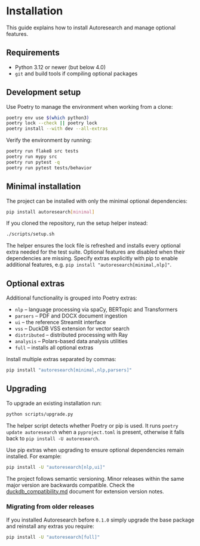 # Installation

This guide explains how to install Autoresearch and manage optional features.

## Requirements

- Python 3.12 or newer (but below 4.0)
- `git` and build tools if compiling optional packages

## Development setup

Use Poetry to manage the environment when working from a clone:

```bash
poetry env use $(which python3)
poetry lock --check || poetry lock
poetry install --with dev --all-extras
```

Verify the environment by running:

```bash
poetry run flake8 src tests
poetry run mypy src
poetry run pytest -q
poetry run pytest tests/behavior
```

## Minimal installation

The project can be installed with only the minimal optional dependencies:

```bash
pip install autoresearch[minimal]
```

If you cloned the repository, run the setup helper instead:

```bash
./scripts/setup.sh
```

The helper ensures the lock file is refreshed and installs every optional
extra needed for the test suite. Optional features are disabled when their
dependencies are missing. Specify extras explicitly with pip to enable
additional features, e.g. ``pip install "autoresearch[minimal,nlp]"``.

## Optional extras

Additional functionality is grouped into Poetry extras:

- `nlp` – language processing via spaCy, BERTopic and Transformers
- `parsers` – PDF and DOCX document ingestion
- `ui` – the reference Streamlit interface
- `vss` – DuckDB VSS extension for vector search
- `distributed` – distributed processing with Ray
- `analysis` – Polars-based data analysis utilities
- `full` – installs all optional extras

Install multiple extras separated by commas:

```bash
pip install "autoresearch[minimal,nlp,parsers]"
```

## Upgrading

To upgrade an existing installation run:

```bash
python scripts/upgrade.py
```

The helper script detects whether Poetry or pip is used. It runs
`poetry update autoresearch` when a `pyproject.toml` is present,
otherwise it falls back to `pip install -U autoresearch`.

Use pip extras when upgrading to ensure optional dependencies remain
installed. For example:
```bash
pip install -U "autoresearch[nlp,ui]"
```
The project follows semantic versioning. Minor releases within the same
major version are backwards compatible. Check the
[duckdb_compatibility.md](duckdb_compatibility.md) document for extension
version notes.

### Migrating from older releases

If you installed Autoresearch before ``0.1.0`` simply upgrade the base
package and reinstall any extras you require:
```bash
pip install -U "autoresearch[full]"
```

